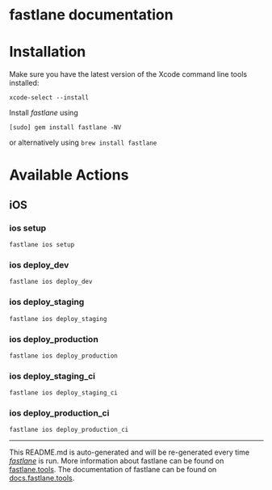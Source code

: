 fastlane documentation
================
# Installation

Make sure you have the latest version of the Xcode command line tools installed:

```
xcode-select --install
```

Install _fastlane_ using
```
[sudo] gem install fastlane -NV
```
or alternatively using `brew install fastlane`

# Available Actions
## iOS
### ios setup
```
fastlane ios setup
```

### ios deploy_dev
```
fastlane ios deploy_dev
```

### ios deploy_staging
```
fastlane ios deploy_staging
```

### ios deploy_production
```
fastlane ios deploy_production
```

### ios deploy_staging_ci
```
fastlane ios deploy_staging_ci
```

### ios deploy_production_ci
```
fastlane ios deploy_production_ci
```


----

This README.md is auto-generated and will be re-generated every time [_fastlane_](https://fastlane.tools) is run.
More information about fastlane can be found on [fastlane.tools](https://fastlane.tools).
The documentation of fastlane can be found on [docs.fastlane.tools](https://docs.fastlane.tools).
